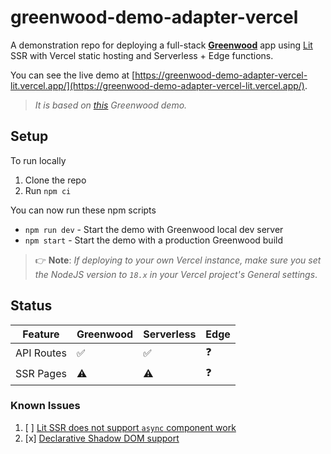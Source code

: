 # greenwood-demo-adapter-vercel

A demonstration repo for deploying a full-stack [**Greenwood**](https://www.greenwoodjs.io/) app using [Lit](https://lit.dev/) SSR with Vercel static hosting and Serverless + Edge functions.

You can see the live demo at [https://greenwood-demo-adapter-vercel-lit.vercel.app/](https://greenwood-demo-adapter-vercel-lit.vercel.app/).

> _It is based on [this](https://github.com/ProjectEvergreen/greenwood-demo-adapter-vercel) Greenwood demo._

## Setup

To run locally
1. Clone the repo
1. Run `npm ci`

You can now run these npm scripts
- `npm run dev` - Start the demo with Greenwood local dev server
- `npm start` - Start the demo with a production Greenwood build

> 👉 **Note**: _If deploying to your own Vercel instance, make sure you set the NodeJS version to `18.x` in your Vercel project's General settings_.

## Status

|Feature    |Greenwood |Serverless|Edge|
|---------- |----------|----------|----|
|API Routes |   ✅     |  ✅       | ❓ |
|SSR Pages  |   ⚠️      |  ⚠️       | ❓ |

### Known Issues
1. [ ] [Lit SSR does not support `async` component work](https://github.com/thescientist13/greenwood-demo-adapter-vercel-lit/issues/3)
1. [x] [Declarative Shadow DOM support](https://github.com/thescientist13/greenwood-demo-adapter-vercel-lit/issues/4)